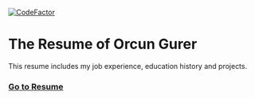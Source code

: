 [![CodeFactor](https://www.codefactor.io/repository/github/orcungurer/resume/badge)](https://www.codefactor.io/repository/github/orcungurer/resume)

# The Resume of Orcun Gurer

This resume includes my job experience, education history and projects.

### [Go to Resume](https://orcungurer.github.io/resume/)
